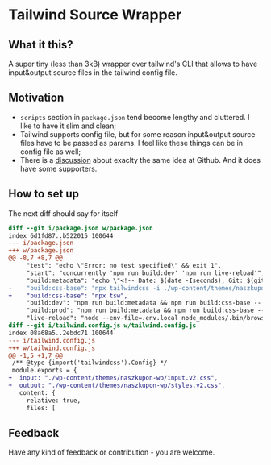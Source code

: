 # Tailwind Source Wrapper

## What it this?
A super tiny (less than 3kB) wrapper over tailwind's CLI that allows to have input&output source files in the tailwind config file.

## Motivation
* `scripts` section in `package.json` tend become lengthy and cluttered. I like to have it slim and clean;
* Tailwind supports config file, but for some reason input&output source files have to be passed as params. I feel like these things can be in config file as well;
* There is a [discussion](https://github.com/tailwindlabs/tailwindcss/discussions/5033) about exaclty the same idea at Github. And it does have some supporters.

## How to set up
The next diff should say for itself
```diff
diff --git i/package.json w/package.json
index 6d1fd87..b522015 100644
--- i/package.json
+++ w/package.json
@@ -8,7 +8,7 @@
     "test": "echo \"Error: no test specified\" && exit 1",
     "start": "concurrently 'npm run build:dev' 'npm run live-reload'",
     "build:metadata": "echo \"<!-- Date: $(date -Iseconds), Git: $(git describe --tag --always --dirty='*') -->\n\" > ./wp-content/themes/naszkupon-wp/.build-metadata.php",
-    "build:css-base": "npx tailwindcss -i ./wp-content/themes/naszkupon-wp/input-tw.css -o ./wp-content/themes/naszkupon-wp/styles.v2.css",
+    "build:css-base": "npx tsw",
     "build:dev": "npm run build:metadata && npm run build:css-base -- --watch",
     "build:prod": "npm run build:metadata && npm run build:css-base -- --minify",
     "live-reload": "node --env-file=.env.local node_modules/.bin/browser-sync start --config bs-config.js"
diff --git i/tailwind.config.js w/tailwind.config.js
index 08a68a5..2ebdc71 100644
--- i/tailwind.config.js
+++ w/tailwind.config.js
@@ -1,5 +1,7 @@
 /** @type {import('tailwindcss').Config} */
 module.exports = {
+  input: "./wp-content/themes/naszkupon-wp/input.v2.css",
+  output: "./wp-content/themes/naszkupon-wp/styles.v2.css",
   content: {
     relative: true,
     files: [
```

## Feedback
Have any kind of feedback or contribution - you are welcome.